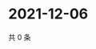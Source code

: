 # 2021-12-06

共 0 条

<!-- BEGIN WEIBO -->
<!-- 最后更新时间 Mon Dec 06 2021 07:08:41 GMT+0800 (China Standard Time) -->

<!-- END WEIBO -->
